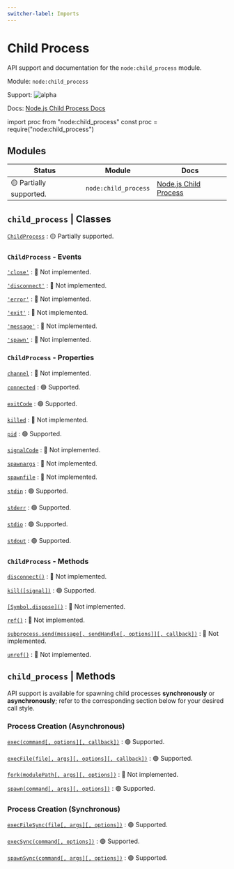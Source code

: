 ```yaml
---
switcher-label: Imports
---
```


# Child Process

API support and documentation for the `node:child_process` module.

<tldr>
    <p>Module: <code>node:child_process</code></p>
    <p>Support: <img style="inline" src="https://img.shields.io/badge/-alpha-blue" alt="alpha" /></p>
    <p>Docs: <a href="https://nodejs.org/api/child_process.html">Node.js Child Process Docs</a></p>
</tldr>

<code-block lang="javascript" switcher-key="ESM">import proc from "node:child_process"</code-block>
<code-block lang="javascript" switcher-key="CJS">const proc = require("node:child_process")</code-block>

## Modules

| Status                  | Module                        | Docs                                                                          |
|-------------------------|-------------------------------|-------------------------------------------------------------------------------|
| 🟡 Partially supported. | `node:child_process`          | [Node.js Child Process](https://nodejs.org/api/child_process.html)            |

## `child_process` | Classes

[`ChildProcess`](https://nodejs.org/api/child_process.html#class-childprocess)
: 🟡 Partially supported.

### `ChildProcess` - Events

[`'close'`](https://nodejs.org/api/child_process.html#event-close)
: 🔴 Not implemented.

[`'disconnect'`](https://nodejs.org/api/child_process.html#event-disconnect)
: 🔴 Not implemented.

[`'error'`](https://nodejs.org/api/child_process.html#event-error)
: 🔴 Not implemented.

[`'exit'`](https://nodejs.org/api/child_process.html#event-exit)
: 🔴 Not implemented.

[`'message'`](https://nodejs.org/api/child_process.html#event-message)
: 🔴 Not implemented.

[`'spawn'`](https://nodejs.org/api/child_process.html#event-spawn)
: 🔴 Not implemented.

### `ChildProcess` - Properties

[`channel`](https://nodejs.org/api/child_process.html#subprocesschannel)
: 🔴 Not implemented.

[`connected`](https://nodejs.org/api/child_process.html#subprocessconnected)
: 🟢 Supported.

[`exitCode`](https://nodejs.org/api/child_process.html#subprocessexitcode)
: 🟢 Supported.

[`killed`](https://nodejs.org/api/child_process.html#subprocesskilled)
: 🔴 Not implemented.

[`pid`](https://nodejs.org/api/child_process.html#subprocesspid)
: 🟢 Supported.

[`signalCode`](https://nodejs.org/api/child_process.html#subprocesssignalcode)
: 🔴 Not implemented.

[`spawnargs`](https://nodejs.org/api/child_process.html#subprocessspawnargs)
: 🔴 Not implemented.

[`spawnfile`](https://nodejs.org/api/child_process.html#subprocessspawnfile)
: 🔴 Not implemented.

[`stdin`](https://nodejs.org/api/child_process.html#subprocesssstdin)
: 🟢 Supported.

[`stderr`](https://nodejs.org/api/child_process.html#subprocessstderr)
: 🟢 Supported.

[`stdio`](https://nodejs.org/api/child_process.html#subprocessstdio)
: 🟢 Supported.

[`stdout`](https://nodejs.org/api/child_process.html#subprocessstdout)
: 🟢 Supported.

### `ChildProcess` - Methods

[`disconnect()`](https://nodejs.org/api/child_process.html#subprocessdisconnect)
: 🔴 Not implemented.

[`kill([signal])`](https://nodejs.org/api/child_process.html#subprocesskillsignal)
: 🟢 Supported.

[`[Symbol.dispose]()`](https://nodejs.org/api/child_process.html#subprocesssymboldispose)
: 🔴 Not implemented.

[`ref()`](https://nodejs.org/api/child_process.html#subprocessref)
: 🔴 Not implemented.

[`subprocess.send(message[, sendHandle[, options]][, callback])`](https://nodejs.org/api/child_process.html#subprocesssendmessage-sendhandle-options-callback)
: 🔴 Not implemented.

[`unref()`](https://nodejs.org/api/child_process.html#subprocessunref)
: 🔴 Not implemented.

## `child_process` | Methods

API support is available for spawning child processes **synchronously** or **asynchronously**; refer to the
corresponding section below for your desired call style.

### Process Creation (Asynchronous)

[`exec(command[, options][, callback])`](https://nodejs.org/api/child_process.html#child_processexeccommand-options-callback)
: 🟢 Supported.

[`execFile(file[, args][, options][, callback])`](https://nodejs.org/api/child_process.html#child_processexecfilefile-args-options-callback)
: 🟢 Supported.

[`fork(modulePath[, args][, options])`](https://nodejs.org/api/child_process.html#child_processforkmodulepath-args-options)
: 🔴 Not implemented.

[`spawn(command[, args][, options])`](https://nodejs.org/api/child_process.html#child_processspawncommand-args-options)
: 🟢 Supported.

### Process Creation (Synchronous)

[`execFileSync(file[, args][, options])`](https://nodejs.org/api/child_process.html#child_processexecfilesyncfile-args-options)
: 🟢 Supported.

[`execSync(command[, options])`](https://nodejs.org/api/child_process.html#child_processexecsynccommand-options)
: 🟢 Supported.

[`spawnSync(command[, args][, options])`](https://nodejs.org/api/child_process.html#child_processspawnsynccommand-args-options)
: 🟢 Supported.
